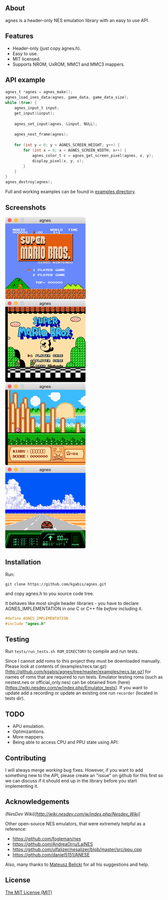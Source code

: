 ## About
agnes is a header-only NES emulation library with an easy to use API.

## Features
* Header-only (just copy agnes.h).
* Easy to use.
* MIT licensed.
* Supports NROM, UxROM, MMC1 and MMC3 mappers.

## API example
```c
agnes_t *agnes = agnes_make();
agnes_load_ines_data(agnes, game_data, game_data_size);
while (true) {
    agnes_input_t input;
    get_input(&input);

    agnes_set_input(agnes, &input, NULL);

    agnes_next_frame(agnes);

    for (int y = 0; y < AGNES_SCREEN_HEIGHT; y++) {
        for (int x = 0; x < AGNES_SCREEN_WIDTH; x++) {
            agnes_color_t c = agnes_get_screen_pixel(agnes, x, y);
            display_pixel(x, y, c);
        }
    }
}
agnes_destroy(agnes);
```

Full and working examples can be found in [examples directory](http://github.com/kgabis/agnes/tree/master/examples).

## Screenshots
<p float="left">
    <img src="screens/smb.png" alt="Super Mario Bros" width="256"/>
    <img src="screens/smb3.png" alt="Super Mario Bros 3" width="256"/>
    <img src="screens/kirby.png" alt="Kirby's Adventure" width="256"/>
    <img src="screens/radracer2.png" alt="Rad Racer II" width="256"/> 
</p>

## Installation
Run:
```
git clone https://github.com/kgabis/agnes.git
```
and copy agnes.h to you source code tree.

It behaves like most single header libraries - you have to declare AGNES_IMPLEMENTATION in *one* C or C++ file *before* including it.

```c
#define AGNES_IMPLEMENTATION
#include "agnes.h"
```

## Testing
Run ```tests/run_tests.sh ROM_DIRECTORY``` to compile and run tests.

Since I cannot add roms to this project they must be downloaded manually. Please look at contents of (examples/recs.tar.gz)[http://github.com/kgabis/agnes/tree/master/examples/recs.tar.gz] for names of roms that are required to run tests. Emulator testing roms (such as nestest.nes or official_only.nes) can be obtained from (here)[https://wiki.nesdev.com/w/index.php/Emulator_tests]. If you want to update add a recording or update an existing one run ```recorder``` (located in tests dir).

## TODO
* APU emulation.
* Optimizantions.
* More mappers.
* Being able to access CPU and PPU state using API.

## Contributing
I will always merge *working* bug fixes. However, if you want to add something new to the API, please create an "issue" on github for this first so we can discuss if it should end up in the library before you start implementing it.  

## Acknowledgements
*(NesDev Wiki)[http://wiki.nesdev.com/w/index.php/Nesdev_Wiki]*

Other open-source NES emulators, that were extremely helpful as a reference:
* https://github.com/fogleman/nes
* https://github.com/AndreaOrru/LaiNES
* https://github.com/ulfalizer/nesalizer/blob/master/src/ppu.cpp
* https://github.com/daniel5151/ANESE

Also, many thanks to [Mateusz Belicki](https://github.com/mbelicki/) for all his suggestions and help.  

## License
[The MIT License (MIT)](http://opensource.org/licenses/mit-license.php)
